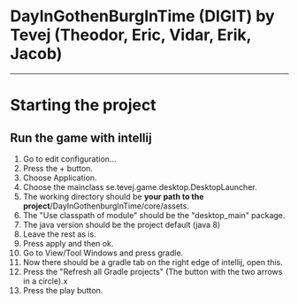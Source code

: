 # DayInGothenBurgInTime (DIGIT) by Tevej (Theodor, Eric, Vidar, Erik, Jacob)

---

# Starting the project

## Run the game with intellij
1. Go to edit configuration...
2. Press the + button.
3. Choose Application.
4. Choose the mainclass se.tevej.game.desktop.DesktopLauncher.
5. The working directory should be **your path to the project**/DayInGothenburgInTime/core/assets.
6. The "Use classpath of module" should be the "desktop_main" package.
7. The java version should be the project default (java 8)
8. Leave the rest as is.
9. Press apply and then ok.
10. Go to View/Tool Windows and press gradle.
11. Now there should be a gradle tab on the right edge of intellij, open this.
12. Press the "Refresh all Gradle projects" (The button with the two arrows in a circle).x
13. Press the play button.